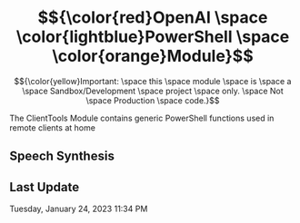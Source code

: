 # $${\color{red}OpenAI \space \color{lightblue}PowerShell \space \color{orange}Module}$$


$${\color{yellow}Important: \space this \space module \space is \space a \space Sandbox/Development \space project \space only. \space Not \space Production \space code.}$$


The ClientTools Module contains generic PowerShell functions used in remote clients at home

## Speech Synthesis

## Last Update

Tuesday, January 24, 2023 11:34 PM

